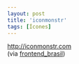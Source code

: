 ```yaml
---
layout: post
title: 'iconmonstr'
tags: [Ícones]
---
```


<http://iconmonstr.com><br>
(via [frontend_brasil](https://twitter.com/frontend_brasil/status/231373485052657664))
